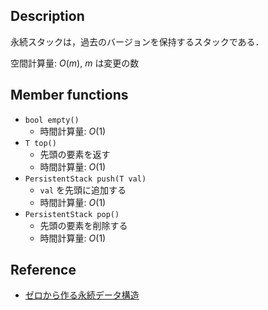 ## Description

永続スタックは，過去のバージョンを保持するスタックである．

空間計算量: $O(m)$, $m$ は変更の数

## Member functions

- `bool empty()`
    - 時間計算量: $O(1)$
- `T top()`
    - 先頭の要素を返す
    - 時間計算量: $O(1)$
- `PersistentStack push(T val)`
    - `val` を先頭に追加する
    - 時間計算量: $O(1)$
- `PersistentStack pop()`
    - 先頭の要素を削除する
    - 時間計算量: $O(1)$

## Reference

- [ゼロから作る永続データ構造](https://qiita.com/wotsushi/items/72e7f8cdd674741ffd61)